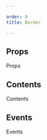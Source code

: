 ```yaml
---

order: 0
title: Border

---
```

 
## Props
 
Props
 
## Contents
 
Contents
 
## Events
 
Events
 
